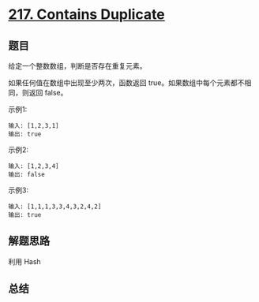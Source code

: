# [217. Contains Duplicate](https://leetcode-cn.com/problems/contains-duplicate/)

## 题目

给定一个整数数组，判断是否存在重复元素。

如果任何值在数组中出现至少两次，函数返回 true。如果数组中每个元素都不相同，则返回 false。

示例1:

```
输入: [1,2,3,1]
输出: true
```


示例2:

```
输入: [1,2,3,4]
输出: false
```



示例3:

```
输入: [1,1,1,3,3,4,3,2,4,2]
输出: true
```



## 解题思路


利用 Hash 


## 总结